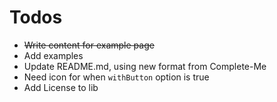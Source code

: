 # Todos

- ~~Write content for example page~~
- Add examples
- Update README.md, using new format from Complete-Me
- Need icon for when `withButton` option is true
- Add License to lib